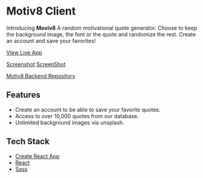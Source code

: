 # Motiv8 Client


Introducing **Moviv8** A random motivational quote generator. Choose to keep the background image, the font or the quote and randomize the rest. Create an account and save your favorites!

[View Live App](https://motiv8.ryancahela.now.sh)

[Screenshot](https://i.imgur.com/4BvkqPU.png)
[ScreenShot](https://i.imgur.com/iHBvSDF.png)

[Motiv8 Backend Repository](https://github.com/RyanCahela/Motiv8-backend)


## Features

- Create an account to be able to save your favorite quotes.
- Access to over 10,000 quotes from our database.
- Unlimited background images via unsplash.

## Tech Stack
- [Create React App](https://github.com/facebook/create-react-app)
- [React](https://github.com/facebook/react)
- [Sass](https://sass-lang.com)

